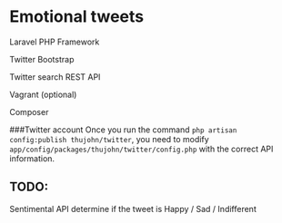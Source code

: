 Emotional tweets
=========

 Laravel PHP Framework

 Twitter Bootstrap

 Twitter search REST API

 Vagrant (optional)

 Composer

###Twitter account
Once you run the command 
`php artisan config:publish thujohn/twitter`, you need to modify 
`app/config/packages/thujohn/twitter/config.php` with the correct API information.


TODO:
----
Sentimental API determine if the tweet is Happy / Sad / Indifferent
